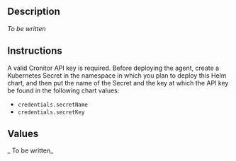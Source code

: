
## Description

_To be written_

## Instructions
A valid Cronitor API key is required. Before deploying the agent, create a 
Kubernetes Secret in the namespace in which you plan to deploy this Helm chart, and 
then put the name of the Secret and the key at which the API key be found in
the following chart values: 
* `credentials.secretName`
* `credentials.secretKey`

## Values
_ To be written_